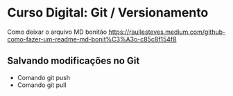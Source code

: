 # Curso Digital: Git / Versionamento

Como deixar o arquivo MD bonitão
https://raullesteves.medium.com/github-como-fazer-um-readme-md-bonit%C3%A3o-c85c8f154f8

##  Salvando modificações no Git

* Comando git push
* Comando git pull
